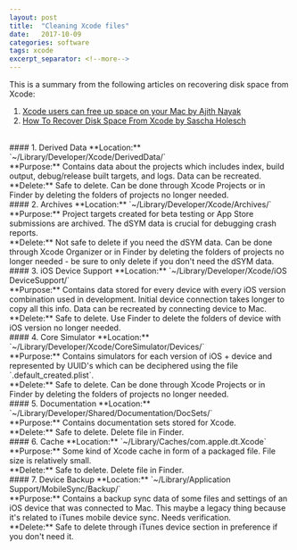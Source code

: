 ```yaml
---
layout: post
title:  "Cleaning Xcode files"
date:   2017-10-09
categories: software
tags: xcode
excerpt_separator: <!--more-->
---
```


This is a summary from the following articles on recovering disk space from Xcode:
1. [Xcode users can free up space on your Mac by Ajith Nayak](http://ajithrnayak.com/post/95441624221/xcode-users-can-free-up-space-on-your-mac)
2. [How To Recover Disk Space From Xcode by Sascha Holesch](http://blog.neverthesamecolor.net/how-to-recover-disk-space-from-xcode/)

<br>
#### 1. Derived Data
**Location:** `~/Library/Developer/Xcode/DerivedData/`
<br>
**Purpose:** Contains data about the projects which includes index, build output, debug/release built targets, and logs. Data can be recreated.
<br>
<!--more-->
**Delete:** Safe to delete. Can be done through Xcode Projects or in Finder by deleting the folders of projects no longer needed.

<br>
#### 2. Archives
**Location:** `~/Library/Developer/Xcode/Archives/`
<br>
**Purpose:** Project targets created for beta testing or App Store submissions are archived. The dSYM data is crucial for debugging crash reports.
<br>
**Delete:** Not safe to delete if you need the dSYM data. Can be done through Xcode Organizer or in Finder by deleting the folders of projects no longer needed - be sure to only delete if you don't need the dSYM data.

<br>
#### 3. iOS Device Support
**Location:** `~/Library/Developer/Xcode/iOS DeviceSupport/`
<br>
**Purpose:** Contains data stored for every device with every iOS version combination used in development. Initial device connection takes longer to copy all this info. Data can be recreated by connecting device to Mac.
<br>
**Delete:** Safe to delete. Use Finder to delete the folders of device with iOS version no longer needed.

<br>
#### 4. Core Simulator
**Location:** `~/Library/Developer/Xcode/CoreSimulator/Devices/`
<br>
**Purpose:** Contains simulators for each version of iOS + device and represented by UUID's which can be deciphered using the file `.default_created.plist`.
<br>
**Delete:** Safe to delete. Can be done through Xcode Projects or in Finder by deleting the folders of projects no longer needed.

<br>
#### 5. Documentation
**Location:** `~/Library/Developer/Shared/Documentation/DocSets/`
<br>
**Purpose:** Contains documentation sets stored for Xcode.
<br>
**Delete:** Safe to delete. Delete file in Finder.

<br>
#### 6. Cache
**Location:** `~/Library/Caches/com.apple.dt.Xcode`
<br>
**Purpose:** Some kind of Xcode cache in form of a packaged file. File size is relatively small.
<br>
**Delete:** Safe to delete. Delete file in Finder.

<br>
#### 7. Device Backup
**Location:** `~/Library/Application Support/MobileSync/Backup/`
<br>
**Purpose:** Contains a backup sync data of some files and settings of an iOS device that was connected to Mac. This maybe a legacy thing because it's related to iTunes mobile device sync. Needs verification.
<br>
**Delete:** Safe to delete through iTunes device section in preference if you don't need it.

